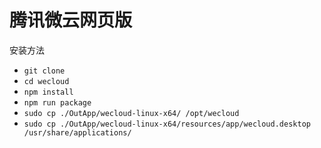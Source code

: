 # 腾讯微云网页版

安装方法

- `git clone`
- `cd wecloud`
- `npm install`
- `npm run package`
- `sudo cp ./OutApp/wecloud-linux-x64/ /opt/wecloud`
- `sudo cp ./OutApp/wecloud-linux-x64/resources/app/wecloud.desktop /usr/share/applications/`
